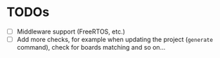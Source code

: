 # TODOs

 - [ ] Middleware support (FreeRTOS, etc.)
 - [ ] Add more checks, for example when updating the project (`generate` command), check for boards matching and so on...
